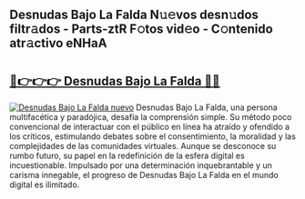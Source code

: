 ## Desnudas Bajo La Falda N𝚞𝚎vos desn𝚞dos filtr𝚊dos - Parts-ztR F𝚘tos vid𝚎o - C𝚘ntenido atr𝚊ctivo eNHaA

# <h2><a href="http://mb5uk4j.tromn.icu/?c=Desnudas+Bajo+La+Falda">🔗👉👉👉 Desnudas Bajo La Falda 🔗🔗</a></h2>

[![Desnudas Bajo La Falda nuevo](https://i.imgur.com/pEAQMta.gif)](http://mb5uk4j.tromn.icu/?c=Desnudas+Bajo+La+Falda)
Desnudas Bajo La Falda, una persona multifacética y paradójica, desafía la comprensión simple. Su método poco convencional de interactuar con el público en línea ha atraído y ofendido a los críticos, estimulando debates sobre el consentimiento, la moralidad y las complejidades de las comunidades virtuales. Aunque se desconoce su rumbo futuro, su papel en la redefinición de la esfera digital es incuestionable. Impulsado por una determinación inquebrantable y un carisma innegable, el progreso de Desnudas Bajo La Falda en el mundo digital es ilimitado.
